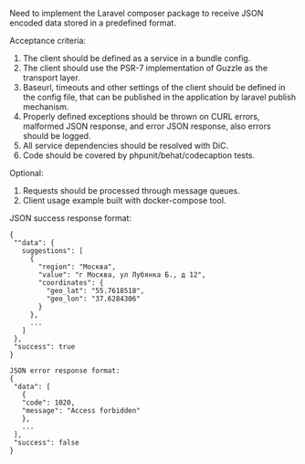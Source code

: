 Need to implement the Laravel composer package to receive JSON encoded data stored in
a predefined format.

Acceptance criteria:
1. The client should be defined as a service in a bundle config.
1. The client should use the PSR-7 implementation of Guzzle as the transport layer.
1. Baseurl, timeouts and other settings of the client should be defined in the config file,
that can be published in the application by laravel publish mechanism.
1. Properly defined exceptions should be thrown on CURL errors, malformed JSON
response, and error JSON response, also errors should be logged.
1. All service dependencies should be resolved with DiC.
1. Code should be covered by phpunit/behat/codecaption tests.

Optional:
1. Requests should be processed through message queues.
1. Client usage example built with docker-compose tool.

JSON success response format:
```
{
 ""data": {
   suggestions": [
     {
       "region": "Москва",
       "value": "г Москва, ул Лубянка Б., д 12",
       "coordinates": {
         "geo_lat": "55.7618518",
         "geo_lon": "37.6284306"
       }
     },
     ...
   ]
 },
 "success": true
}
```

```
JSON error response format:
{
 "data": [
   {
   "code": 1020,
   "message": "Access forbidden"
   },
   ...
 ],
 "success": false
}
```